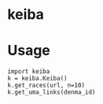 keiba
=====

Usage
=====

    import keiba
    k = keiba.Keiba()
    k.get_races(url, n=10)
    k.get_uma_links(denma_id)


